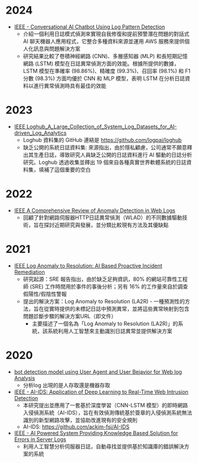 
# 2024

- [IEEE - Conversational AI Chatbot Using Log Pattern Detection](https://ieeexplore.ieee.org/abstract/document/10743373)
  - 介紹一個利用日誌模式偵測來實現自我修復和提前預警潛在問題的對話式 AI 聊天機器人應用程式，它整合多種資料來源並運用 AWS 服務來提供個人化訊息與問題解決方案
  - 研究結果比較了卷積神經網路 (CNN)、多層感知器 (MLP) 和長短期記憶網路 (LSTM) 模型在日誌異常偵測方面的效能。根據所提供的數據，LSTM 模型在準確率 (98.86%)、精確度 (99.3%)、召回率 (98.1%) 和 F1 分數 (98.3%) 方面均優於 CNN 和 MLP 模型，表明 LSTM 在分析日誌資料以進行異常偵測時具有最佳的效能

 




# 2023

- [IEEE Loghub_A_Large_Collection_of_System_Log_Datasets_for_AI-driven_Log_Analytics](https://ieeexplore.ieee.org/abstract/document/10301257)
  - Loghub 資料集的 GitHub 連結是 https://github.com/logpai/loghub
  - 缺乏公開的系統日誌資料集: 來源指出，由於隱私顧慮，公司通常不願意釋出其生產日誌，導致研究人員缺乏公開的日誌資料進行 AI 驅動的日誌分析研究。Loghub 透過收集並釋出 19 個來自各種真實世界軟體系統的日誌資料集，填補了這個重要的空白

# 2022

- [IEEE A Comprehensive Review of Anomaly Detection in Web Logs](https://ieeexplore.ieee.org/abstract/document/10062050)
  - 回顧了針對網路伺服器HTTP日誌異常偵測（WLAD）的不同數據驅動技術，旨在探討近期研究與發展，並分類比較現有方法及其優缺點

# 2021
- [IEEE Log Anomaly to Resolution: AI Based Proactive Incident Remediation](https://ieeexplore.ieee.org/abstract/document/9678815)
  - 研究起源：SRE 報告指出，由於缺乏足夠資訊，80% 的網站可靠性工程師 (SRE) 工作時間用於事件的事後分析；另有 16% 的工作量來自於調查假陽性/假陰性警報
  - 提出的解決方案：Log Anomaly to Resolution (LA2R) - 一種預測性的方法，旨在從實時提供的未標記日誌中預測異常，並將這些異常映射到包含問題診斷步驟的解決方案URL（即文件）
    - 主要描述了一個名為「Log Anomaly to Resolution (LA2R)」的系統，該系統利用人工智慧來主動識別日誌異常並提供解決方案   


# 2020
- [bot detection model using User Agent and User Bejavior for Web log Analysis](https://pdf.sciencedirectassets.com/280203/1-s2.0-S1877050920X00147/1-s2.0-S1877050920320871/main.pdf?X-Amz-Security-Token=IQoJb3JpZ2luX2VjEIL%2F%2F%2F%2F%2F%2F%2F%2F%2F%2FwEaCXVzLWVhc3QtMSJIMEYCIQCxSH%2F5rRzAWkwgMb1LRLMLK%2FqFbZw%2BvxCC5BtB3XNEeQIhAMk%2BHgUqxDeqbn4GGSTZqZra7%2BCTg%2FSmtsHQ7AGKJvr%2BKrsFCMr%2F%2F%2F%2F%2F%2F%2F%2F%2F%2FwEQBRoMMDU5MDAzNTQ2ODY1IgzN1nhaa5ixMtCKvlgqjwXPyUaBF1w7bFu17REP6awQB36bSRBL4cw8p30YUI7BJjB8EUpl2RDpZI29WbxW47c69%2F3jNJjEo4Lp8OztsPoJjBBjFI7w4jnWRL1MKWtImsgWHcZ%2BobIYwTswDQjnrZ0FxOioZxeVQHka8kUiO%2BF29PVZEs7%2B3b4XtETstQsZ0pYL7SvXlLJpEYxQhAQjnoQx%2B8sQikp%2Be%2FlG2z5nRxXgO5Xvm2GmO2DCBu%2B8%2BS%2BjznhnUSC8njegn6cBqwgBdIrZhejy3aTMKr11oRJoA0ZvgHR%2Fi4FqoCyC3HmiqvPME3MbcCRsQexTvDqv9g0qCTn8%2FCuDX%2Bgwqpn0iOcVmiUFG9XZKKEIM2Sc%2BuEbA0LQygqOw%2FHjDwN4NK321tPkbi8kWNVXdLXCQW2T%2Ff%2FTDDBMTLrFX1fH0hScbqLEHQMJLpunfvbLn7pEOkO898tGfMWMZ0TNo90d4LnnbwDbX2aMrkmyu9RDJPHeQhHZKu3Rn6H2RDSH%2FyEPMrCjVT%2FWU2LLp%2FC7nnyRl5YOk%2FPWySoQNyiK5Cab5vsYfyMPCNPdMqJbExbXAwZKBW%2BZqPTb6Ks2ateTJe5S7uIoRCp%2Bhi0GYIkWEkkPl5irvV8azQ7tYZMBrcZVc9n3d4O%2FMIDuQF%2FZpBdJpiqF%2FQDXKoP%2BIjRKFnzlS0mP%2BE2z6GxnCibCQPdo0uHhVY7TjCIhF7OyyVTbC2HmNCe9lo0E11wxTNH0texrBwfRJyx52Tm79Go9uMQefhiZahUIJuyEmy4yI22UF7dJh378sgn5kqg88hj%2FNhLtOO4u3H7o2Xe99UPE%2BlSKsmBlRqwhlg%2FBij5XZhfwtAsIJnC157v8VzMR%2FOmAJq1KwuGgnZJH8OR2%2BQLMMMveyL4GOrABTDfPnH1Z1rTQhHstS9DE5Cb4D2FHEfoB5O61gEZt2c2UWRDZn5dxJthmygKmSo2oxwexsFF%2FCI6wZr8Ki2k6uDXU%2BTl%2FeSZeqb4SfFYnJoIiGjRaFjYu9hZGEYHcFfPEcdvQcR0pceuVMEyd2YgFDbCtJtsivqaFOQzIQYgdXojDJS9u%2BZDb8QfTDybxbkOVCEBuCxkdTaxbBz8jIbsuHZwDXZsO%2FIjVkVPCAQUKSoU%3D&X-Amz-Algorithm=AWS4-HMAC-SHA256&X-Amz-Date=20250313T020056Z&X-Amz-SignedHeaders=host&X-Amz-Expires=300&X-Amz-Credential=ASIAQ3PHCVTY2JYKJGVY%2F20250313%2Fus-east-1%2Fs3%2Faws4_request&X-Amz-Signature=7f36338d3dad6d2134d218cd19be878e0ca09683fed2d4d4cdf7590a6e9ce8c3&hash=98ebf10ae68677ebf430da2a99273b946ac071b80a721d4dc2749c3e9b803f82&host=68042c943591013ac2b2430a89b270f6af2c76d8dfd086a07176afe7c76c2c61&pii=S1877050920320871&tid=spdf-c36b18ac-47cc-4a30-8489-f4a55a621079&sid=ef0869ab260a0541960ba70-a1e7896da03fgxrqa&type=client&tsoh=d3d3LnNjaWVuY2VkaXJlY3QuY29t&rh=d3d3LnNjaWVuY2VkaXJlY3QuY29t&ua=0e11575206570451075300&rr=91f7f0c5de728421&cc=tw)
  - 分析log 出現的是人存取還是機器存取 
- [IEEE - AI-IDS: Application of Deep Learning to Real-Time Web Intrusion Detection](https://ieeexplore.ieee.org/abstract/document/9063416)
  - 本研究提出並應用了一套基於深度學習（CNN-LSTM 模型）的即時網路入侵偵測系統（AI-IDS），旨在有效偵測傳統基於簽章的入侵偵測系統無法識別的新型網路攻擊，並協助改進現有的安全規則
  - AI-IDS: https://github.com/ackim-fsi/AI-IDS
- [IEEE - AI Powered System Providing Knowledge Based Solution for Errors in Server Logs](https://ieeexplore.ieee.org/abstract/document/9129276)
  - 利用人工智慧分析伺服器日誌，自動尋找並提供基於知識庫的錯誤解決方案的系統 
